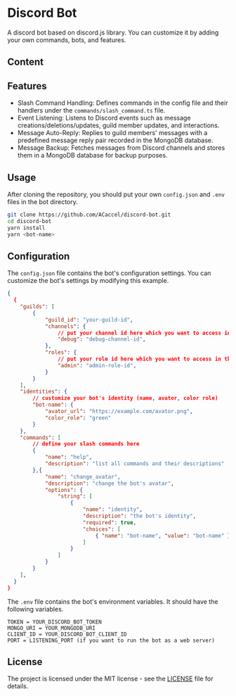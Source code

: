 # Discord Bot

A discord bot based on discord.js library. You can customize it by adding your own commands, bots, and features.

## Content

## Features

- Slash Command Handling: Defines commands in the config file and their handlers under the `commands/slash_command.ts` file.
- Event Listening: Listens to Discord events such as message creations/deletions/updates, guild member updates, and interactions.
- Message Auto-Reply: Replies to guild members' messages with a predefined message reply pair recorded in the MongoDB database.
- Message Backup: Fetches messages from Discord channels and stores them in a MongoDB database for backup purposes.

## Usage

After cloning the repository, you should put your own `config.json` and `.env` files in the bot directory.

```bash
git clone https://github.com/ACaccel/discord-bot.git
cd discord-bot
yarn install
yarn <bot-name>
```

## Configuration

The `config.json` file contains the bot's configuration settings. You can customize the bot's settings by modifying this example.

```json
{
  {
    "guilds": [
        {
            "guild_id": "your-guild-id",
            "channels": {
                // put your channel id here which you want to access in the code
                "debug": "debug-channel-id",
            },
            "roles": {
                // put your role id here which you want to access in the code
                "admin": "admin-role-id",
            }
        }
    ],
    "identities": {
        // customize your bot's identity (name, avator, color role)
        "bot-name": {
            "avator_url": "https://example.com/avator.png",
            "color_role": "green"
        }
    },
    "commands": [
        // define your slash commands here
        {
            "name": "help",
            "description": "list all commands and their descriptions"
        },{
            "name": "change_avatar",
            "description": "change the bot's avatar",
            "options": {
                "string": [
                    {
                        "name": "identity",
                        "description": "the bot's identity",
                        "required": true,
                        "choices": [
                            { "name": "bot-name", "value": "bot-name" },
                        ]
                    }
                ]
            }
        }
    ],
  }
}
```

The `.env` file contains the bot's environment variables. It should have the following variables.

```env
TOKEN = YOUR_DISCORD_BOT_TOKEN
MONGO_URI = YOUR_MONGODB_URI
CLIENT_ID = YOUR_DISCORD_BOT_CLIENT_ID
PORT = LISTENING_PORT (if you want to run the bot as a web server)
```

## License

The project is licensed under the MIT license - see the [LICENSE](LICENSE) file for details.